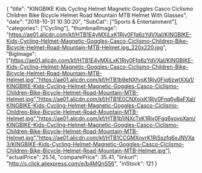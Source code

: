{
	"title": "KINGBIKE Kids Cycling Helmet Magnetic Goggles Casco Ciclismo Children Bike Bicycle Helmet Road Mountain MTB Helmet With Glasses",
	"date": "2018-10-31 10:30:20",
	"SubCat": ["Sports & Entertainment"],
	"categories": ["Cycling"],
	"thumbnailImage": "https://ae01.alicdn.com/kf/HTB1E4yMXiLxK1Rjy0Ffq6zYdVXaI/KINGBIKE-Kids-Cycling-Helmet-Magnetic-Goggles-Casco-Ciclismo-Children-Bike-Bicycle-Helmet-Road-Mountain-MTB-Helmet.jpg_220x220.jpg",
	"BigImage": ["https://ae01.alicdn.com/kf/HTB1E4yMXiLxK1Rjy0Ffq6zYdVXaI/KINGBIKE-Kids-Cycling-Helmet-Magnetic-Goggles-Casco-Ciclismo-Children-Bike-Bicycle-Helmet-Road-Mountain-MTB-Helmet.jpg","https://ae01.alicdn.com/kf/HTB1b9eNXfvsK1Rjy0Fiq6zwtXXa1/KINGBIKE-Kids-Cycling-Helmet-Magnetic-Goggles-Casco-Ciclismo-Children-Bike-Bicycle-Helmet-Road-Mountain-MTB-Helmet.jpg","https://ae01.alicdn.com/kf/HTB1E0CNXnjxK1Rjy0Fnq6yBaFXal/KINGBIKE-Kids-Cycling-Helmet-Magnetic-Goggles-Casco-Ciclismo-Children-Bike-Bicycle-Helmet-Road-Mountain-MTB-Helmet.jpg","https://ae01.alicdn.com/kf/HTB1b1iNXcTxK1Rjy0Fgq6yovpXam/KINGBIKE-Kids-Cycling-Helmet-Magnetic-Goggles-Casco-Ciclismo-Children-Bike-Bicycle-Helmet-Road-Mountain-MTB-Helmet.jpg","https://ae01.alicdn.com/kf/HTB1CCGMXovrK1RjSszfq6xJNVXa3/KINGBIKE-Kids-Cycling-Helmet-Magnetic-Goggles-Casco-Ciclismo-Children-Bike-Bicycle-Helmet-Road-Mountain-MTB-Helmet.jpg"],
	"actualPrice": 25.14,
	"comparePrice": 35.41,
	"linkurl": "http://s.click.aliexpress.com/e/b4MQnS56",
	"inStock": 121
}
